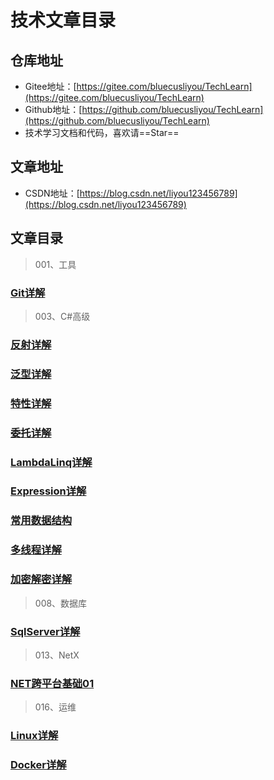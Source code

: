 # 技术文章目录

## 仓库地址

- Gitee地址：[https://gitee.com/bluecusliyou/TechLearn](https://gitee.com/bluecusliyou/TechLearn)
- Github地址：[https://github.com/bluecusliyou/TechLearn](https://github.com/bluecusliyou/TechLearn)
- 技术学习文档和代码，喜欢请==Star==

## 文章地址

- CSDN地址：[https://blog.csdn.net/liyou123456789](https://blog.csdn.net/liyou123456789)

## 文章目录

>001、工具

### [Git详解](https://blog.csdn.net/liyou123456789/article/details/121411053)

>003、C#高级

### [反射详解](https://blog.csdn.net/liyou123456789/article/details/119548050)

### [泛型详解](https://blog.csdn.net/liyou123456789/article/details/119113577)

### [特性详解](https://blog.csdn.net/liyou123456789/article/details/119314247)

### [委托详解](https://blog.csdn.net/liyou123456789/article/details/119704294)

### [LambdaLinq详解](https://blog.csdn.net/liyou123456789/article/details/119853634)

### [Expression详解](https://blog.csdn.net/liyou123456789/article/details/119967779)

### [常用数据结构](https://blog.csdn.net/liyou123456789/article/details/120070049)

### [多线程详解](https://blog.csdn.net/liyou123456789/article/details/120595489)

### [加密解密详解](https://blog.csdn.net/liyou123456789/article/details/120609269)

> 008、数据库

### [SqlServer详解](https://blog.csdn.net/liyou123456789/article/details/121217959)

> 013、NetX

### [NET跨平台基础01](https://blog.csdn.net/liyou123456789/article/details/119714802)

> 016、运维

### [Linux详解](https://blog.csdn.net/liyou123456789/article/details/121548156) 

### [Docker详解](https://blog.csdn.net/liyou123456789/article/details/122292877) 

